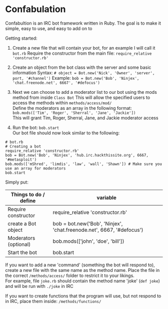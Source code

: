 Confabulation
=============

Confabultion is an IRC bot framework written in Ruby.
The goal is to make it simple, easy to use, and easy to add on to

Getting started:

  1. Create a new file that will contain your bot, for an example I will call it ```bot.rb```
Require the constructor from the main file: ```require_relative 'constructor.rb'```


  2. Create an object from the bot class with the server and some basic information
Syntax: ```# object = Bot.new('Nick', 'Owner', 'server', port, '#channel')```
Example: ```bob = Bot.new('Bob', 'Ninjex', 'chat.freenode.net', 6667', '#defocus')```


  3. Next we can choose to add a moderator list to our bot using the mods method from inside ```Class Bot```
This will allow the specified users to access the methods within ```methods/access/mod/```<br>
Define the moderators as an array in the following format:<br>
```bob.mods(['Tim', 'Roger', 'Sherral', 'Jane', 'Jackie'])```<br>
This will grant Tim, Roger, Sherral, Jane, and Jackie moderator access

  4. Run the bot: ```bob.start```<br>
Our bot file should now look similar to the following:
```
# bot.rb
# Creating a bot
require_relative 'constructor.rb'
bob = Bot.new('Bob', 'Ninjex', 'hub.irc.hackthissite.org', 6667, '#metasploit')
bob.mods(['mShred', 'limdis', 'law', 'wall', 'Shawn']) # Make sure you use an array for moderators
bob.start
```
Simply put:

Things to do / define  | variable
---------------------- | ----------------------------------------------------------------------
Require constructor    | require_relative 'constructor.rb'
create a Bot object    | bob = bot.new('Bob', 'Ninjex', 'chat.freenode.net', 6667, '#defocus')
Moderators (optional)  | bob.mods(['john', 'doe', 'bill'])
Start the bot          | bob.start

If you want to add a new 'command' (something the bot will respond to), create a new file with the same name as the method name. Place the file in the correct ```/methods/access/``` folder to restrict it to your likings.<br>
For example, file ```joke.rb``` should contain the method name 'joke' (```def joke```) and will be run with ```./joke``` in IRC

If you want to create functions that the program will use, but not respond to in IRC, place them inside: ```/methods/functions/```
